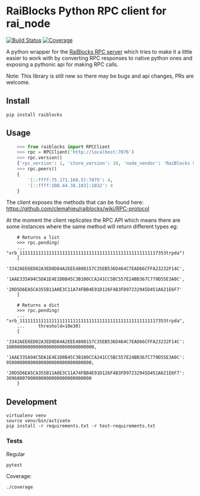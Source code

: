 # RaiBlocks Python RPC client for rai_node

[![Build Status](https://travis-ci.org/dourvaris/raiblocks-py.svg?branch=master)](https://travis-ci.org/dourvaris/raiblocks-py)
[![Coverage](./coverage.svg)](https://travis-ci.org/dourvaris/raiblocks-py)

A python wrapper for the [RaiBlocks RPC server](https://github.com/clemahieu/raiblocks)
which tries to make it a little easier to work with by converting RPC responses
to native python ones and exposing a pythonic api for making RPC calls.

Note: This library is still new so there may be bugs and api changes, PRs are welcome.

## Install

```
pip install raiblocks
```

## Usage

```python
    >>> from raiblocks import RPCClient
    >>> rpc = RPCClient('http://localhost:7076')
    >>> rpc.version()
    {'rpc_version': 1, 'store_version': 10, 'node_vendor': 'RaiBlocks 9.0'}
    >>> rpc.peers()
    {
        '[::ffff:75.171.168.5]:7075': 4,
        '[::ffff:108.44.38.183]:1032': 4
    }
```

The client exposes the methods that can be found here: https://github.com/clemahieu/raiblocks/wiki/RPC-protocol

At the moment the client replicates the RPC API which means there are some
instances where the same method will return different types eg:

```
    # Returns a list
    >>> rpc.pending(
    ...     "xrb_1111111111111111111111111111111111111111111111111117353trpda")
    [
        '3342AEE6ED02A3ED8D84A2EEE4808157C35EB536D464C7EAD66CFFA23232F14C',
        '1AAE335A94C5DA1E4E1D0B45C3B100CCA241CC5BC557E24BB367C779D55E3A0C',
        '20D5D6EA5CA355B11A0E3C11A74FBB4E91D126F4B3FD97232945D451A621E6F7'
    ]
```

```
    # Returns a dict
    >>> rpc.pending(
    ...     "xrb_1111111111111111111111111111111111111111111111111117353trpda",
    ...     threshold=10e30)
    {
        '3342AEE6ED02A3ED8D84A2EEE4808157C35EB536D464C7EAD66CFFA23232F14C': 100000000000000000000000000000000,
        '1AAE335A94C5DA1E4E1D0B45C3B100CCA241CC5BC557E24BB367C779D55E3A0C': 95000000000000000000000000000000,
        '20D5D6EA5CA355B11A0E3C11A74FBB4E91D126F4B3FD97232945D451A621E6F7': 36968007000000000000000000000000
    }
```

## Development
```
virtualenv venv
source venv/bin/activate
pip install -r requirements.txt -r test-requirements.txt
```

### Tests

Regular
```
pytest
```

Coverage:
```
./coverage
```


